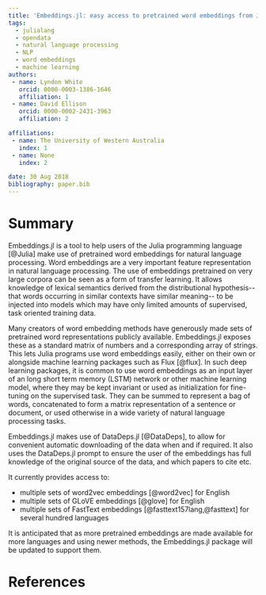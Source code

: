 ```yaml
---
title: 'Embeddings.jl: easy access to pretrained word embeddings from Julia'
tags:
  - julialang
  - opendata
  - natural language processing
  - NLP
  - word embeddings
  - machine learning
authors:
 - name: Lyndon White
   orcid: 0000-0003-1386-1646
   affiliation: 1
 - name: David Ellison
   orcid: 0000-0002-2431-3963
   affiliation: 2

affiliations:
 - name: The University of Western Australia
   index: 1
 - name: None
   index: 2

date: 30 Aug 2018
bibliography: paper.bib
---
```


# Summary

Embeddings.jl is a tool to help users of the Julia programming language [@Julia] make use of pretrained word embeddings for natural language processing.
Word embeddings are a very important feature representation in natural language processing.
The use of embeddings pretrained on very large corpora can be seen as a form of transfer learning.
It allows knowledge of lexical semantics derived from the distributional hypothesis-- that words occurring in similar contexts have similar meaning--
to be injected into models which may have only limited amounts of supervised, task oriented training data.

Many creators of word embedding methods have generously made sets of pretrained word representations publicly available.
Embeddings.jl exposes these as a standard matrix of numbers and a corresponding array of strings.
This lets Julia programs use word embeddings easily, either on their own or alongside machine learning packages such as Flux [@flux].
In such deep learning packages, it is common to use word embeddings as an input layer of an long short term memory (LSTM) network or other machine learning model,
where they may be kept invariant or used as initialization for fine-tuning on the supervised task.
They can be summed to represent a bag of words, concatenated to form a matrix representation of a sentence or document, or used otherwise in a wide variety of natural language processing tasks.

Embeddings.jl makes use of DataDeps.jl [@DataDeps],
to allow for convenient automatic downloading of the data when and if required.
It also uses the DataDeps.jl prompt to ensure the user of the embeddings has full knowledge of the original source of the data, and which papers to cite etc.

It currently provides access to:

 - multiple sets of word2vec embeddings [@word2vec] for English
 - multiple sets of GLoVE embeddings [@glove] for English
 - multiple sets of FastText embeddings [@fasttext157lang,@fasttext] for several hundred languages

It is anticipated that as more pretrained embeddings are made available for more languages and using newer methods,
the Embeddings.jl package will be updated to support them.
	

# References
